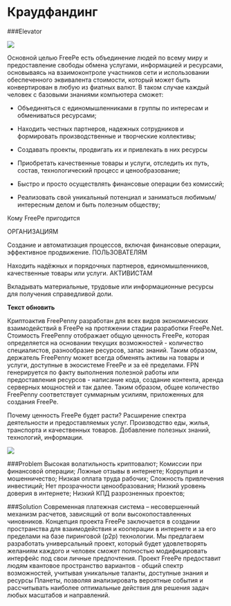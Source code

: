 # Краудфандинг


###Elevator

![](http://image.prntscr.com/image/8f341e19d5ad42afb62b2498834858a0.png)

Основной целью FreePe есть объединение людей по всему миру и предоставление свободы обмена услугами, информацией и ресурсами, основываясь на взаимоконтроле участников сети и использовании обеспеченного эквивалента стоимости, который может быть конвертирован в любую из фиатных валют. В таком случае каждый человек с базовыми знаниями компьютера сможет:

- Объединяться с единомышленниками в группы по интересам и обмениваться ресурсами;

- Находить честных партнеров, надежных сотрудников и формировать производственные и творческие коллективы;

- Создавать проекты, продвигать их и привлекать в них ресурсы

- Приобретать качественные товары и услуги, отследить их путь, состав, технологический процесс и ценообразование; 

- Быстро и просто осуществлять финансовые операции без комиссий;

- Реализовать свой уникальный потенциал и заниматься любимым/интересным делом и быть полезным обществу;


Кому FreePe пригодится

ОРГАНИЗАЦИЯМ

Создание и автоматизация процессов, включая финансовые операции, эффективное продвижение.
ПОЛЬЗОВАТЕЛЯМ

Находить надёжных и порядочных партнеров, единомышленников, качественные товары или услуги.
АКТИВИСТАМ

Вкладывать материальные, трудовые или информационные ресурсы для получения справедливой доли.

**Текст обновить**

Криптоактив FreePenny разработан для всех видов экономических взаимодействий в FreePe на протяжении стадии разработки FreePe.Net. Стоимость FreePenny отображает общую ценность FreePe, которая определяется на основании текущих возможностей - количество специалистов, разнообразие ресурсов, запас знаний. Таким образом, держатель FreePenny может всегда обменять активы на товары и услуги, доступные в экосистеме FreePe и за её пределами. FPN генерируется по факту выполнения полезной работы или предоставления ресурсов - написание кода, создание контента, аренда серверных мощностей и так далее. Таким образом, общее количество FreePenny соответствует суммарным усилиям, приложенных для создания FreePe.

Почему ценность FreePe будет расти?
Расширение спектра деятельности и предоставляемых услуг.
Производство еды, жилья, транспорта и качественных товаров.
Добавление полезных знаний, технологий, информации.

![](http://image.prntscr.com/image/481f8eebbf5341258520baaead1371f5.png)

###Problem
Высокая волатильность криптовалют;
Комиссии при финансовой операции;
Ложные отзывы в интернете;
Коррупция и мошенничество;
Низкая оплата труда рабочих;
Сложность привлечения инвестиций;
Нет прозрачности ценообразования;
Низкий уровень доверия в интернете;
Низкий КПД разрозненных проектов;


###Solution
Современная платежная система – несовершенный механизм расчетов, зависящий от воли высокопоставленных чиновников. Концепция проекта FreePe заключается в создании пространства для взаимодействия и кооперации в интернете и за его пределами на базе пиринговой (p2p) технологии. Мы предлагаем разработать универсальный проект, который будет удовлетворять желаниям каждого и человек сможет полностью модифицировать интерфейс под свои личные предпочтения.
Проект FreePe предоставит людям квантовое пространство вариантов - общий спектр возможностей, учитывая уникальные таланты, доступные знания и ресурсы Планеты, позволяя анализировать вероятные события и рассчитывать наиболее оптимальные действия для решения задач любых масштабов и направлений.